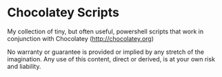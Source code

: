 # Chocolatey Scripts

My collection of tiny, but often useful, powershell scripts that work in conjunction with Chocolatey (http://chocolatey.org) 

No warranty or guarantee is provided or implied by any stretch of the imagination.  Any use of this content, direct or derived, is at your own risk and liability.

